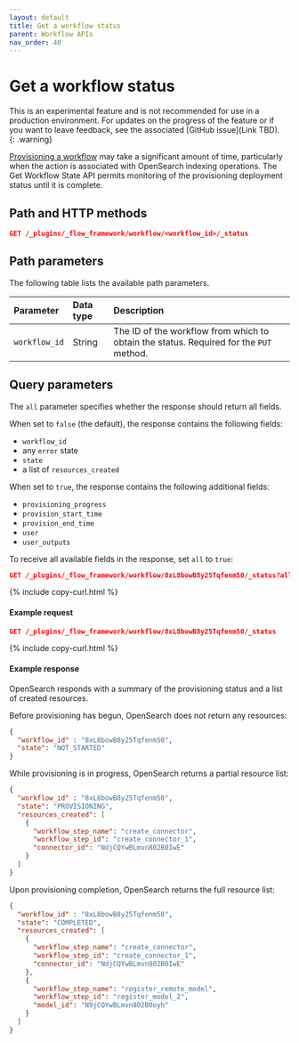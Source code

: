 ```yaml
---
layout: default
title: Get a workflow status
parent: Workflow APIs
nav_order: 40
---
```


# Get a workflow status

This is an experimental feature and is not recommended for use in a production environment. For updates on the progress of the feature or if you want to leave feedback, see the associated [GitHub issue](Link TBD).    
{: .warning}

[Provisioning a workflow]({{site.url}}{{site.baseurl}}/automating-workflows/api/provision-workflow/) may take a significant amount of time, particularly when the action is associated with OpenSearch indexing operations. The Get Workflow State API permits monitoring of the provisioning deployment status until it is complete.

## Path and HTTP methods

```json
GET /_plugins/_flow_framework/workflow/<workflow_id>/_status
``` 

## Path parameters

The following table lists the available path parameters. 

| Parameter | Data type | Description |
| :--- | :--- | :--- |
| `workflow_id` | String | The ID of the workflow from which to obtain the status. Required for the `PUT` method. |

## Query parameters

The `all` parameter specifies whether the response should return all fields. 

When set to `false` (the default), the response contains the following fields:

- `workflow_id`
- any `error` state
- `state`
- a list of `resources_created`

When set to `true`, the response contains the following additional fields:

- `provisioning_progress`
- `provision_start_time`
- `provision_end_time`
- `user`
- `user_outputs`

To receive all available fields in the response, set `all` to `true`:

```json
GET /_plugins/_flow_framework/workflow/8xL8bowB8y25Tqfenm50/_status?all=true
``` 
{% include copy-curl.html %}

#### Example request

```json
GET /_plugins/_flow_framework/workflow/8xL8bowB8y25Tqfenm50/_status
```
{% include copy-curl.html %}


#### Example response

OpenSearch responds with a summary of the provisioning status and a list of created resources. 

Before provisioning has begun, OpenSearch does not return any resources:

```json
{
  "workflow_id" : "8xL8bowB8y25Tqfenm50",
  "state": "NOT_STARTED"
}
```

While provisioning is in progress, OpenSearch returns a partial resource list:

```json
{
  "workflow_id" : "8xL8bowB8y25Tqfenm50",
  "state": "PROVISIONING",
  "resources_created": [
    {
      "workflow_step_name": "create_connector",
      "workflow_step_id": "create_connector_1",
      "connector_id": "NdjCQYwBLmvn802B0IwE"
    }
  ]
}
```

Upon provisioning completion, OpenSearch returns the full resource list:

```json
{
  "workflow_id" : "8xL8bowB8y25Tqfenm50",
  "state": "COMPLETED",
  "resources_created": [
    {
      "workflow_step_name": "create_connector",
      "workflow_step_id": "create_connector_1",
      "connector_id": "NdjCQYwBLmvn802B0IwE"
    },
    {
      "workflow_step_name": "register_remote_model",
      "workflow_step_id": "register_model_2",
      "model_id": "N9jCQYwBLmvn802B0oyh"
    }
  ]
}
```